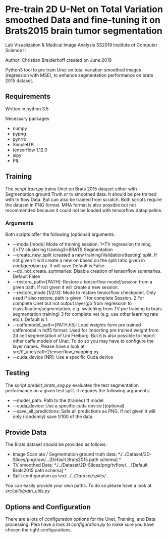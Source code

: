 # Pre-train 2D U-Net on Total Variation smoothed Data and fine-tuning it on Brats2015 brain tumor segmentation

Lab Visualization & Medical Image Analysis SS2019
Institute of Computer Science II

Author: Christian Breiderhoff
created on June 2019


Python3 tool to pre train Unet on total variation smoothed images (regression with MSE), to enhance segmentation performance on brats 2015 dataset.

## Requirements

Written in python 3.5

Necessary packages
  - numpy
  - pypng
  - pynrrd
  - SimpleITK
  - tensorflow 1.12.0
  - sipy
  - PIL

## Training


The *script train.py* trains Unet on Brats 2015 dataset either with Segmentation ground Truth or tv smoothed data. It should be pre trained with tv flow Data. But can also be trained from scratch. Both scripts require the dataset  in PNG format. MHA format is also possible but not recommended because it could not be loaded with tensorflow datapipeline.

### Arguments

Both scripts offer the following (optional) arguments:
* --mode  [mode] Mode of training session. 1=TV regression training, 2=TV clustering training3=BRATS Segmentation
* --create_new_split (created a new training/Validation/(testing) split. If not given it will create a new on based on the split ratio given in *configuration.py*. It will save Default is False
* --do_not_create_summaries: Disable creation of tensorflow summaries. Default False
* --restore_path=[PATH]: Restore a tensorflow model/session from a given path. If not given it will create a new session.
* --restore_mode [1/2/3]: Mode to restore tensorflow checkpoint. Only used if also restore_path is given. 1 for complete Session. 2 For complete Unet but not output layer(go from regression to classification/segmentation, e.g. switching from TV pre training to brats segmentation training) 3 for complete net (e.g. use other learning rate etc.). Default is 1
* --caffemodel_path=[PATH.h5]: Load weights form pre trained caffemodel in hdf5 format. Used for importing pre trained weight from 2d cell segmentation of Uni Freiburg. But it is also possible to import other caffe models of Unet. To do so you may have to configure the layer names. Please have a look at src/tf_unet/caffe2tensorflow_mapping.py
* --cuda_device [NR]: Use a specific Cuda device



## Testing

The script *predict_brats_seg.py* evaluates the test segmentation performance on a given test split. It requires the following arguments:

* --model_path: Path to the (trained) tf model
* --cuda_device: Use a specific cuda device )(optional)
* --save_all_predictions: Safe all predictions as PNG. If not given it will only (randomly) save 1/100 of the data.

## Provide Data
The Brats dataset should be provided as follows:

  - Image Scan ata / Segmentation ground truth data: *./../Dataset/2D-Slices/png/raw/...[Default Brats2015 path schema] *
  - TV smoothed Data: *./../Dataset/2D-Slices/png/tvflow/... [Default Brats2015 path schema] *
  - Split configuration as text: *./../Dataset/splits/...*
 
 You can easily provide your own paths. To do so please have a look at *src/utils/path_utils.py*


 ## Options and Configuration
 
There are a lots of configuration options for the Unet, Training, and Data processing. Plea have a look at *configuration.py* to make sure you have chosen the right configurations.
